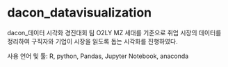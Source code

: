 # dacon_datavisualization
dacon_데이터 시각화 경진대회
팀 O2LY
MZ 세대를 기준으로 취업 시장의 데이터를 정리하여 구직자와 기업이 시장을 읽도록 돕는 시각화를 진행하였다.

사용 언어 및 툴: R, python, Pandas, Jupyter Notebook, anaconda
